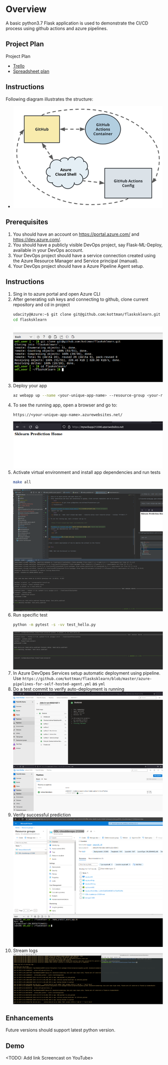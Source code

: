 # Overview

A basic python3.7 Flask application is used to demonstrate the CI/CD process using github actions and azure pipelines.

## Project Plan
Project Plan

* [Trello](https://trello.com/b/hkCyLyTn/udacity)
* [Spreadsheet plan](https://docs.google.com/spreadsheets/d/1Gi1TTtdu2XclJLVrJn2Y83IPgHYLP2zEqJ7EX-CPxGE/edit?usp=sharing)

## Instructions
Following diagram illustrates the structure: 

* ![Architectural Diagram](ci-diagram.png "Diagram")

## Prerequisites
1. You should have an account on https://portal.azure.com/ and https://dev.azure.com/.
1. You should have a publicly visible DevOps project, say Flask-ML-Deploy, available in your DevOps account.
1. Your DevOps project should have a service connection created using the Azure Resource Manager and Service principal (manual).
1. Your DevOps project should have a Azure Pipeline Agent setup.

## Instructions
1. Sing in to azure portal and open Azure CLI
2. After generating ssh keys and connecting to github, clone current repository and cd in project
    ```bash
    udacity@Azure:~$ git clone git@github.com:kottman/flasksklearn.git
    cd flasksklearn
    ```
   ![Cloned project in Azure Cloud Shell](cloned_project.png "Cloned project")
3.  Deploy your app
    ```bash
    az webapp up --name <your-unique-app-name> --resource-group <your-resource-group> --runtime "PYTHON:3.7"
    ```
4. To see the running app, open a browser and go to:
    ```
    https://<your-unique-app-name>.azurewebsites.net/
    ```
   ![Example of running web app](azure-service-webapp.png "Azure App Service")
5. Activate virtual environment and install app dependencies and run tests
    ```bash
    make all
    ```
   ![Dependencies](make_all.png "Dependencies")
6. Run specific test
   ```bash
   python -m pytest -s -vv test_hello.py
   ```
   ![Specific test](specific_test.png "Specific test")
7. In Azure DevOpes Services setup automatic deployment using pipeline. Use `https://github.com/kottman/flasksklearn/blob/master/azure-pipelines-for-self-hosted-agent.yml`
as `yml`
8. Do a test commit to verify auto-deployment is running
   ![Pipeline](pipeline.png "Pipeline") 
   ![Pipeline](pipeline_b.png "Pipeline")
9. Verify successful prediction
   ![Prediction](webapp_make_predict_cloud_shell.png "Prediction")
10. Stream logs
   ![Stream logs](stream_logs.png "Stream logs")
## Enhancements

Future versions should support latest python version.

## Demo 

<TODO: Add link Screencast on YouTube>


